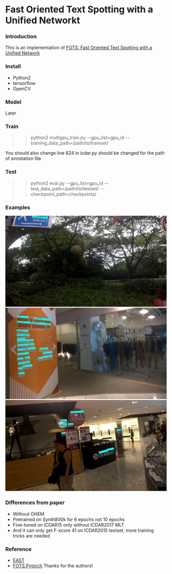 # Fast Oriented Text Spotting with a Unified Networkt
### Introduction
This is an implementation of [FOTS: Fast Oriented Text Spotting with a Unified Network](https://arxiv.org/pdf/1801.01671.pdf)
### Install
+ Python2
+ tensorflow
+ OpenCV
### Model
Later
### Train
>> python2 multigpu_train.py --gpu_list=gpu_id --training_data_path=/path/to/trainset/

You should also change line 824 in icdar.py should be changed for the path of annotation file
### Test
>> python2 eval.py --gpu_list=gpu_id --test_data_path=/path/to/testset/ --checkpoint_path=checkpoints/
### Examples
![image_1](demo_images/img_1.jpg)
![image_2](demo_images/img_2.jpg)
![image_3](demo_images/img_3.jpg)
### Differences from paper
+ Without OHEM
+ Pretrained on Synth800k for 6 epochs not 10 epochs
+ Fine-tuned on ICDAR15 only without ICDAR2017 MLT
+ And it can only get F-score 41 on ICDAR2015 testset, more training tricks are needed
### Reference
+ [EAST](https://github.com/argman/EAST)
+ [FOTS.Pytorch](https://github.com/jiangxiluning/FOTS.PyTorch)
Thanks for the authors!
